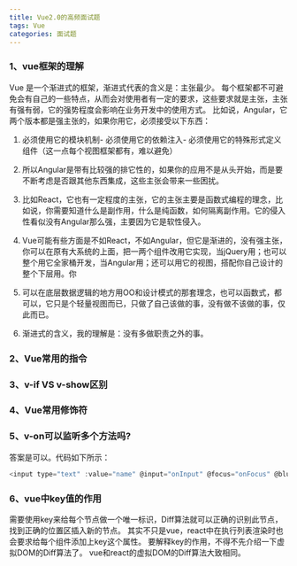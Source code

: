```yaml
---
title: Vue2.0的高频面试题
tags: Vue
categories: 面试题
---
```

### 1、vue框架的理解
Vue 是一个渐进式的框架，渐进式代表的含义是：主张最少。
每个框架都不可避免会有自己的一些特点，从而会对使用者有一定的要求，这些要求就是主张，主张有强有弱，它的强势程度会影响在业务开发中的使用方式。
比如说，Angular，它两个版本都是强主张的，如果你用它，必须接受以下东西：
<!-- more -->
1. 必须使用它的模块机制- 必须使用它的依赖注入- 必须使用它的特殊形式定义组件（这一点每个视图框架都有，难以避免）

2. 所以Angular是带有比较强的排它性的，如果你的应用不是从头开始，而是要不断考虑是否跟其他东西集成，这些主张会带来一些困扰。

3. 比如React，它也有一定程度的主张，它的主张主要是函数式编程的理念，比如说，你需要知道什么是副作用，什么是纯函数，如何隔离副作用。它的侵入性看似没有Angular那么强，主要因为它是软性侵入。

4. Vue可能有些方面是不如React，不如Angular，但它是渐进的，没有强主张，你可以在原有大系统的上面，把一两个组件改用它实现，当jQuery用；也可以整个用它全家桶开发，当Angular用；还可以用它的视图，搭配你自己设计的整个下层用。你

5. 可以在底层数据逻辑的地方用OO和设计模式的那套理念，也可以函数式，都可以，它只是个轻量视图而已，只做了自己该做的事，没有做不该做的事，仅此而已。

6. 渐进式的含义，我的理解是：没有多做职责之外的事。

### 2、Vue常用的指令
### 3、v-if VS v-show区别
### 4、Vue常用修饰符
### 5、v-on可以监听多个方法吗?

答案是可以。代码如下所示：

``` js
<input type="text" :value="name" @input="onInput" @focus="onFocus" @blur="onBlur" />
```

### 6、vue中key值的作用

需要使用key来给每个节点做一个唯一标识，Diff算法就可以正确的识别此节点，找到正确的位置区插入新的节点。
其实不只是vue，react中在执行列表渲染时也会要求给每个组件添加上key这个属性。
要解释key的作用，不得不先介绍一下虚拟DOM的Diff算法了。
vue和react的虚拟DOM的Diff算法大致相同。